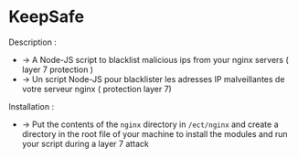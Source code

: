 # KeepSafe
 Description :
   * -> A Node-JS script to blacklist malicious ips from your nginx servers ( layer 7 protection )
   * -> Un script Node-JS pour blacklister les adresses IP malveillantes de votre serveur nginx ( protection layer 7)

 Installation :
   * -> Put the contents of the `nginx` directory in ``/ect/nginx`` and create a directory in the root file of your machine to install the modules and run your script during a layer 7 attack 
